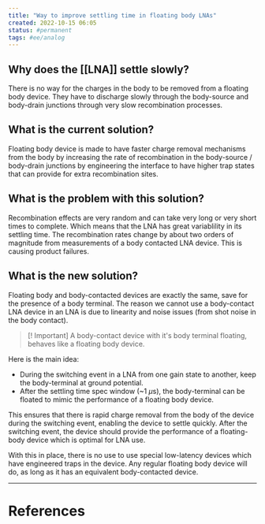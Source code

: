 ```yaml
---
title: "Way to improve settling time in floating body LNAs"
created: 2022-10-15 06:05
status: #permanent
tags: #ee/analog 
---
```


## Why does the [[LNA]] settle slowly?

There is no way for the charges in the body to be removed from a floating body device. They have to discharge slowly through the body-source and body-drain junctions through very slow recombination processes.

## What is the current solution?

Floating body device is made to have faster charge removal mechanisms from the body by increasing the rate of recombination in the body-source / body-drain junctions by engineering the interface to have higher trap states that can provide for extra recombination sites.

## What is the problem with this solution?

Recombination effects are very random and can take very long or very short times to complete. Which means that the LNA has great variablility in its settling time. The recombination rates change by about two orders of magnitude from measurements of a body contacted LNA device. This is causing product failures.

## What is the new solution?

Floating body and body-contacted devices are exactly the same, save for the presence of a body terminal. The reason we cannot use a body-contact LNA device in an LNA is due to linearity and noise issues (from shot noise in the body contact).

> [! Important]
> A body-contact device with it's body terminal floating, behaves like a floating body device.

Here is the main idea:

- During the switching event in a LNA from one gain state to another, keep the body-terminal at ground potential.
- After the settling time spec window (~1 $\mu$s), the body-terminal can be floated to mimic the performance of a floating body device.

This ensures that there is rapid charge removal from the body of the device during the switching event, enabling the device to settle quickly. After the switching event, the device should provide the performance of a floating-body device which is optimal for LNA use.

With this in place, there is no use to use special low-latency devices which have engineered traps in the device. Any regular floating body device will do, as long as it has an equivalent body-contacted device.

---
# References